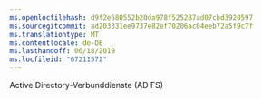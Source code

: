 ```yaml
---
ms.openlocfilehash: d9f2e680552b20da978f525287ad07cbd3920597
ms.sourcegitcommit: ad203331ee9737e82ef70206ac04eeb72a5f9c7f
ms.translationtype: MT
ms.contentlocale: de-DE
ms.lasthandoff: 06/18/2019
ms.locfileid: "67211572"
---
```

Active Directory-Verbunddienste (AD FS)